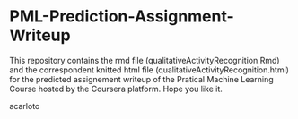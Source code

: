 # PML-Prediction-Assignment-Writeup

This repository contains the rmd file (qualitativeActivityRecognition.Rmd) and the correspondent knitted html file 
(qualitativeActivityRecognition.html) for the predicted assignement writeup of the Pratical Machine Learning Course hosted by 
the Coursera platform. Hope you like it.

acarloto
